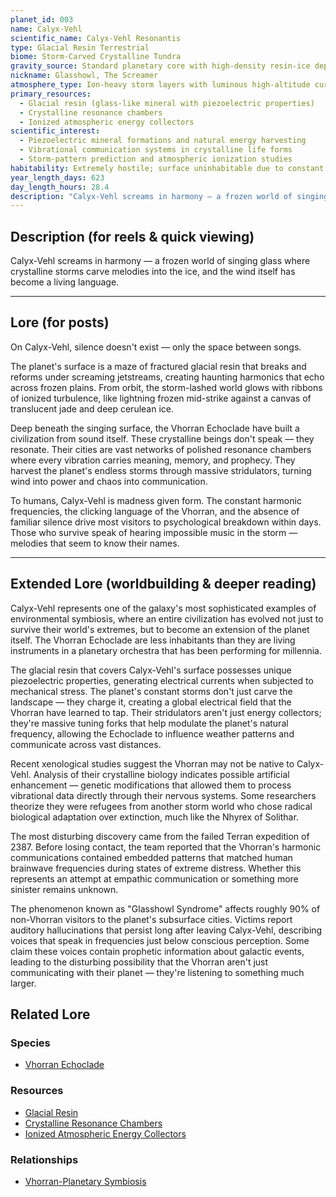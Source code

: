 ```yaml
---
planet_id: 003
name: Calyx-Vehl
scientific_name: Calyx-Vehl Resonantis
type: Glacial Resin Terrestrial
biome: Storm-Carved Crystalline Tundra
gravity_source: Standard planetary core with high-density resin-ice deposits
nickname: Glasshowl, The Screamer
atmosphere_type: Ion-heavy storm layers with luminous high-altitude currents; constant gale-force winds
primary_resources:
  - Glacial resin (glass-like mineral with piezoelectric properties)
  - Crystalline resonance chambers
  - Ionized atmospheric energy collectors
scientific_interest:
  - Piezoelectric mineral formations and natural energy harvesting
  - Vibrational communication systems in crystalline life forms
  - Storm-pattern prediction and atmospheric ionization studies
habitability: Extremely hostile; surface uninhabitable due to constant storms and sub-zero temperatures; subterranean chambers theoretically habitable but psychologically devastating to most species
year_length_days: 623
day_length_hours: 28.4
description: "Calyx-Vehl screams in harmony — a frozen world of singing glass where crystalline storms carve melodies into the ice, and the wind itself has become a living language."
---
```


## Description (for reels & quick viewing)
Calyx-Vehl screams in harmony — a frozen world of singing glass where crystalline storms carve melodies into the ice, and the wind itself has become a living language.

---

## Lore (for posts)
On Calyx-Vehl, silence doesn't exist — only the space between songs.

The planet's surface is a maze of fractured glacial resin that breaks and reforms under screaming jetstreams, creating haunting harmonics that echo across frozen plains. From orbit, the storm-lashed world glows with ribbons of ionized turbulence, like lightning frozen mid-strike against a canvas of translucent jade and deep cerulean ice.

Deep beneath the singing surface, the Vhorran Echoclade have built a civilization from sound itself. These crystalline beings don't speak — they resonate. Their cities are vast networks of polished resonance chambers where every vibration carries meaning, memory, and prophecy. They harvest the planet's endless storms through massive stridulators, turning wind into power and chaos into communication.

To humans, Calyx-Vehl is madness given form. The constant harmonic frequencies, the clicking language of the Vhorran, and the absence of familiar silence drive most visitors to psychological breakdown within days. Those who survive speak of hearing impossible music in the storm — melodies that seem to know their names.

---

## Extended Lore (worldbuilding & deeper reading)
Calyx-Vehl represents one of the galaxy's most sophisticated examples of environmental symbiosis, where an entire civilization has evolved not just to survive their world's extremes, but to become an extension of the planet itself. The Vhorran Echoclade are less inhabitants than they are living instruments in a planetary orchestra that has been performing for millennia.

The glacial resin that covers Calyx-Vehl's surface possesses unique piezoelectric properties, generating electrical currents when subjected to mechanical stress. The planet's constant storms don't just carve the landscape — they charge it, creating a global electrical field that the Vhorran have learned to tap. Their stridulators aren't just energy collectors; they're massive tuning forks that help modulate the planet's natural frequency, allowing the Echoclade to influence weather patterns and communicate across vast distances.

Recent xenological studies suggest the Vhorran may not be native to Calyx-Vehl. Analysis of their crystalline biology indicates possible artificial enhancement — genetic modifications that allowed them to process vibrational data directly through their nervous systems. Some researchers theorize they were refugees from another storm world who chose radical biological adaptation over extinction, much like the Nhyrex of Solithar.

The most disturbing discovery came from the failed Terran expedition of 2387. Before losing contact, the team reported that the Vhorran's harmonic communications contained embedded patterns that matched human brainwave frequencies during states of extreme distress. Whether this represents an attempt at empathic communication or something more sinister remains unknown.

The phenomenon known as "Glasshowl Syndrome" affects roughly 90% of non-Vhorran visitors to the planet's subsurface cities. Victims report auditory hallucinations that persist long after leaving Calyx-Vehl, describing voices that speak in frequencies just below conscious perception. Some claim these voices contain prophetic information about galactic events, leading to the disturbing possibility that the Vhorran aren't just communicating with their planet — they're listening to something much larger.

## Related Lore
### Species
*   [Vhorran Echoclade](/species/vhorran_echoclade)

### Resources
*   [Glacial Resin](/resources/glacial_resin)
*   [Crystalline Resonance Chambers](/resources/crystalline_resonance_chambers)
*   [Ionized Atmospheric Energy Collectors](/resources/ionized_atmospheric_energy_collectors)

### Relationships
*   [Vhorran-Planetary Symbiosis](/relationships/calyx_vehl_vhorran_planetary_symbiosis)